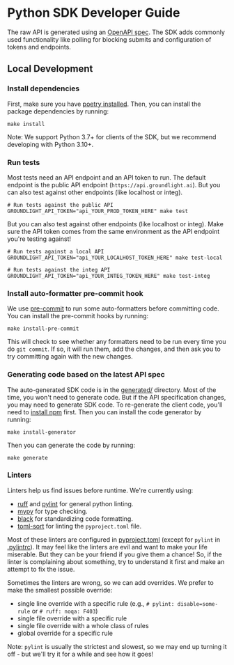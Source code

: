 # Python SDK Developer Guide

The raw API is generated using an [OpenAPI spec](spec/public-api.yaml). The SDK adds commonly used
functionality like polling for blocking submits and configuration of tokens and endpoints.

## Local Development

### Install dependencies

First, make sure you have [poetry installed](https://python-poetry.org/docs/#installation). Then,
you can install the package dependencies by running:

```shell
make install
```

Note: We support Python 3.7+ for clients of the SDK, but we recommend developing with Python 3.10+.

### Run tests

Most tests need an API endpoint and an API token to run. The default endpoint is the public API
endpoint (`https://api.groundlight.ai`). But you can also test against other endpoints (like
localhost or integ).

```shell
# Run tests against the public API
GROUNDLIGHT_API_TOKEN="api_YOUR_PROD_TOKEN_HERE" make test
```

But you can also test against other endpoints (like localhost or integ). Make sure the API token
comes from the same environment as the API endpoint you're testing against!

```shell
# Run tests against a local API
GROUNDLIGHT_API_TOKEN="api_YOUR_LOCALHOST_TOKEN_HERE" make test-local

# Run tests against the integ API
GROUNDLIGHT_API_TOKEN="api_YOUR_INTEG_TOKEN_HERE" make test-integ
```

### Install auto-formatter pre-commit hook

We use [pre-commit](https://pre-commit.com/) to run some auto-formatters before committing code. You
can install the pre-commit hooks by running:

```shell
make install-pre-commit
```

This will check to see whether any formatters need to be run every time you do `git commit`. If so,
it will run them, add the changes, and then ask you to try committing again with the new changes.

### Generating code based on the latest API spec

The auto-generated SDK code is in the [generated/](generated) directory. Most of the time, you won't
need to generate code. But if the API specification changes, you may need to generate SDK code. To
re-generate the client code, you'll need to [install npm](https://github.com/nvm-sh/nvm#intro)
first. Then you can install the code generator by running:

```shell
make install-generator
```

Then you can generate the code by running:

```shell
make generate
```

### Linters

Linters help us find issues before runtime. We're currently using:

- [ruff](https://beta.ruff.rs/docs/) and
  [pylint](https://pylint.readthedocs.io/en/latest/index.html) for general python linting.
- [mypy](https://mypy.readthedocs.io/en/stable/index.html) for type checking.
- [black](https://black.readthedocs.io/en/stable/index.html) for standardizing code formatting.
- [toml-sort](https://toml-sort.readthedocs.io/en/latest/) for linting the `pyproject.toml` file.

Most of these linters are configured in [pyproject.toml](pyproject.toml) (except for `pylint` in
[.pylintrc](.pylintrc)). It may feel like the linters are evil and want to make your life miserable.
But they can be your friend if you give them a chance! So, if the linter is complaining about
something, try to understand it first and make an attempt to fix the issue.

Sometimes the linters are wrong, so we can add overrides. We prefer to make the smallest possible
override:

- single line override with a specific rule (e.g., `# pylint: disable=some-rule` or `# ruff: noqa: F403`)
- single file override with a specific rule
- single file override with a whole class of rules
- global override for a specific rule

Note: `pylint` is usually the strictest and slowest, so we may end up turning it off - but we'll try
it for a while and see how it goes!
